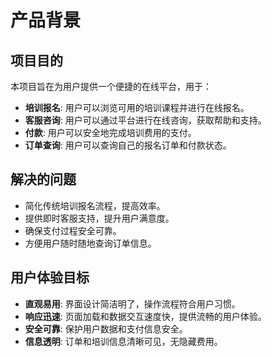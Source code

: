 # 产品背景

## 项目目的
本项目旨在为用户提供一个便捷的在线平台，用于：
- **培训报名**: 用户可以浏览可用的培训课程并进行在线报名。
- **客服咨询**: 用户可以通过平台进行在线咨询，获取帮助和支持。
- **付款**: 用户可以安全地完成培训费用的支付。
- **订单查询**: 用户可以查询自己的报名订单和付款状态。

## 解决的问题
- 简化传统培训报名流程，提高效率。
- 提供即时客服支持，提升用户满意度。
- 确保支付过程安全可靠。
- 方便用户随时随地查询订单信息。

## 用户体验目标
- **直观易用**: 界面设计简洁明了，操作流程符合用户习惯。
- **响应迅速**: 页面加载和数据交互速度快，提供流畅的用户体验。
- **安全可靠**: 保护用户数据和支付信息安全。
- **信息透明**: 订单和培训信息清晰可见，无隐藏费用。
